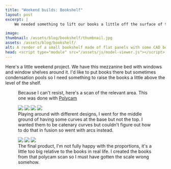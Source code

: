 ```yaml
---
title: "Weekend builds: Bookshelf"
layout: post
excerpt: | 
    We needed something to lift our books a little off the surface of the windowsill...

image:
thumbnail: /assets/blog/bookshelf/thumbnail.jpg
assets: /assets/blog/bookshelf/
alt: A render of a small bookshelf made of flat panels with some CAD books on it.
head: <script type="module" src="/assets/js/model-viewer.js"></script>
---
```


Here's a little weekend project. We have this mezzanine bed with windows and window shelves around it. I'd like to put books there but sometimes condensation pools so I need something to raise the books a little above the level of the shelf.

<figure>
<model-viewer src="{{page.assets}}/scan.glb" ar ar-modes="webxr scene-viewer quick-look" camera-controls shadow-intensity="2" shadow-softness="1" camera-orbit="63.08deg 66.62deg 1.102m" field-of-view="30deg" interaction-prompt="none" auto-rotate alt="A scan of some books piled against a yellow pillar."> </model-viewer>
<figcaption>
Because I can't resist, here's a scan of the relevant area. This one was done with <a href="https://poly.cam/">Polycam</a>  
</figcaption>
</figure>



<figure>
<section class="image-grid-4x4">
<img src = "{{page.assets}}/img/all_curves.png">
<img src = "{{page.assets}}/img/lower_curves.png">
<img src = "{{page.assets}}/img/lower_curves_feet.png">
<img src = "{{page.assets}}/img/no_curves.png">
</section>
<figcaption>
Playing around with different designs, I went for the middle ground of having some curves at the base but not the top. I wanted them to be catenary curves but couldn't figure out how to do that in fusion so went with arcs instead. 
</figcaption>
</figure>

<figure>
<section class="image-grid-4x4">
<img src = "{{page.assets}}/img/laser_cutting.jpeg">
<img src = "{{page.assets}}/img/hot_off_the_press.jpeg">
<img src = "{{page.assets}}/img/in_place.jpeg" style=" grid-column: 1 / 3;
  grid-row: 2;">
</section>
<figcaption>
The final product, I'm not fully happy with the proportions, it's a little too big relative to the books in real life. I created the books from that polycam scan so I must have gotten the scale wrong somehow.
</figcaption>
</figure>